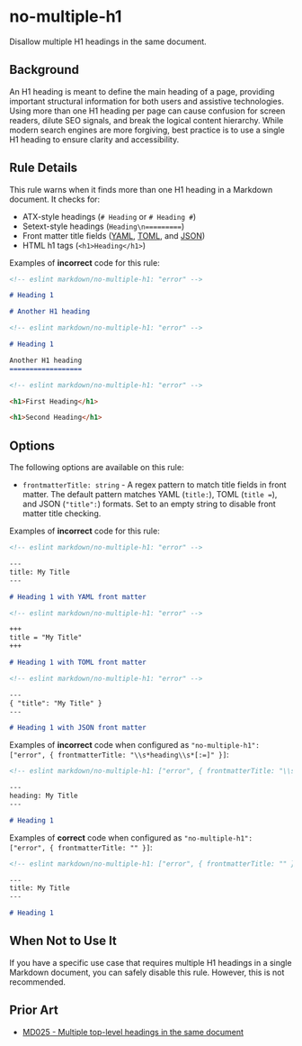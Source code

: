 # no-multiple-h1

Disallow multiple H1 headings in the same document.

## Background

An H1 heading is meant to define the main heading of a page, providing important structural information for both users and assistive technologies. Using more than one H1 heading per page can cause confusion for screen readers, dilute SEO signals, and break the logical content hierarchy. While modern search engines are more forgiving, best practice is to use a single H1 heading to ensure clarity and accessibility.

## Rule Details

This rule warns when it finds more than one H1 heading in a Markdown document. It checks for:

- ATX-style headings (`# Heading` or `# Heading #`)
- Setext-style headings (`Heading\n=========`)
- Front matter title fields ([YAML](https://yaml.org/), [TOML](https://toml.io/en/), and [JSON](https://developer.mozilla.org/en-US/docs/Learn_web_development/Core/Scripting/JSON))
- HTML h1 tags (`<h1>Heading</h1>`)

Examples of **incorrect** code for this rule:

```markdown
<!-- eslint markdown/no-multiple-h1: "error" -->

# Heading 1

# Another H1 heading
```

```markdown
<!-- eslint markdown/no-multiple-h1: "error" -->

# Heading 1

Another H1 heading
==================
```

```markdown
<!-- eslint markdown/no-multiple-h1: "error" -->

<h1>First Heading</h1>

<h1>Second Heading</h1>
```

## Options

The following options are available on this rule:

* `frontmatterTitle: string` - A regex pattern to match title fields in front matter. The default pattern matches YAML (`title:`), TOML (`title =`), and JSON (`"title":`) formats. Set to an empty string to disable front matter title checking.

Examples of **incorrect** code for this rule:

```markdown
<!-- eslint markdown/no-multiple-h1: "error" -->

---
title: My Title
---

# Heading 1 with YAML front matter
```

```markdown
<!-- eslint markdown/no-multiple-h1: "error" -->

+++
title = "My Title"
+++

# Heading 1 with TOML front matter
```

```markdown
<!-- eslint markdown/no-multiple-h1: "error" -->

---
{ "title": "My Title" }
---

# Heading 1 with JSON front matter
```

Examples of **incorrect** code when configured as `"no-multiple-h1": ["error", { frontmatterTitle: "\\s*heading\\s*[:=]" }]`:

```markdown
<!-- eslint markdown/no-multiple-h1: ["error", { frontmatterTitle: "\\s*heading\\s*[:=]" }] -->

---
heading: My Title
---

# Heading 1
```

Examples of **correct** code when configured as `"no-multiple-h1": ["error", { frontmatterTitle: "" }]`:

```markdown
<!-- eslint markdown/no-multiple-h1: ["error", { frontmatterTitle: "" }] -->

---
title: My Title
---

# Heading 1
```

## When Not to Use It

If you have a specific use case that requires multiple H1 headings in a single Markdown document, you can safely disable this rule. However, this is not recommended.

## Prior Art

* [MD025 - Multiple top-level headings in the same document](https://github.com/DavidAnson/markdownlint/blob/main/doc/md025.md)
